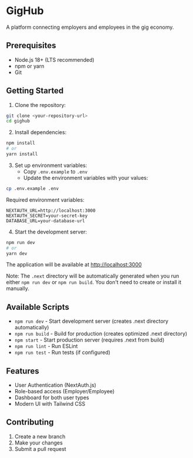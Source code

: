 # GigHub

A platform connecting employers and employees in the gig economy.

## Prerequisites

- Node.js 18+ (LTS recommended)
- npm or yarn
- Git

## Getting Started

1. Clone the repository:
```bash
git clone <your-repository-url>
cd gighub
```

2. Install dependencies:
```bash
npm install
# or
yarn install
```

3. Set up environment variables:
   - Copy `.env.example` to `.env`
   - Update the environment variables with your values:
```bash
cp .env.example .env
```

Required environment variables:
```env
NEXTAUTH_URL=http://localhost:3000
NEXTAUTH_SECRET=your-secret-key
DATABASE_URL=your-database-url
```

4. Start the development server:
```bash
npm run dev
# or
yarn dev
```

The application will be available at [http://localhost:3000](http://localhost:3000)

Note: The `.next` directory will be automatically generated when you run either `npm run dev` or `npm run build`. You don't need to create or install it manually.

## Available Scripts

- `npm run dev` - Start development server (creates .next directory automatically)
- `npm run build` - Build for production (creates optimized .next directory)
- `npm start` - Start production server (requires .next from build)
- `npm run lint` - Run ESLint
- `npm run test` - Run tests (if configured)

## Features

- User Authentication (NextAuth.js)
- Role-based access (Employer/Employee)
- Dashboard for both user types
- Modern UI with Tailwind CSS

## Contributing

1. Create a new branch
2. Make your changes
3. Submit a pull request
